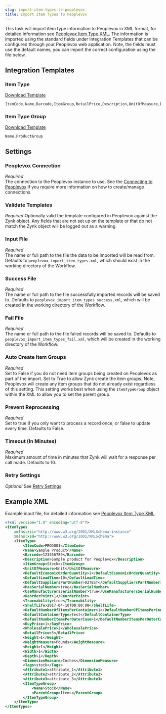 ```yaml
---
slug: import-item-types-to-peoplevox
title: Import Item Types to Peoplevox
---
```


This task will import item type information to Peoplevox in XML format, for detailed information see [Peoplevox Item Type XML](peoplevox-item-type-xml).  The information is imported using the standard fields under Integration Templates that can be configured through your Peoplevox web application.  Note, the fields must use the default names, you can import the correct configuration using the file below.

## Integration Templates
### Item Type
[Download Template](/assets/resources/peoplevox/item_type.csv)

```csv
ItemCode,Name,Barcode,ItemGroup,RetailPrice,Description,UnitOfMeasure,DefaultEconomicOrderQuantity,DefaultLeadTime,DefaultSuppliersPartNumber,HasSerialNumbers,UseManufacturersSerialNumber,ReorderPoint,Traceability,ShelfLife,DefaultNumberItemsPerContainer,DefaultContainerType,DefaultNumberItemsPerOuterCase,DefaultNumberItemsPerInnerCase,BuyPrice,WholesalePrice,RetailPrice,Weight,WeightMeasure,Height,Width,Depth,DimensionMeasure,Tags,Attribute1,Attribute2,Attribute3,Attribute4,Attribute5,Attribute6,Attribute7,Attribute8,Attribute9,Attribute10,Attribute11,Attribute12,Attribute13,Attribute14,Attribute15,TaxCode,MinimumPickLocationQuantity,DefaultReplenishmentQuantity
```

### Item Type Group
[Download Template](/assets/resources/peoplevox/item_type_group.csv)

```csv
Name,ProductGroup
```

## Settings
### Peoplevox Connection
_Required_  
The connection to the Peoplevox instance to use.  See the [Connecting to Peoplevox](connecting-to-peoplevox) if you require more information on how to create/manage connections.

### Validate Templates
_Required_
Optionally valid the template configured in Peoplevox against the Zynk object. Any fields that are not set up on the template or that do not match the Zynk object will be logged out as a warning.

### Input File
_Required_  
The name or full path to the file the data to be imported will be read from.  Defaults to `peoplevox_import_item_types.xml`, which should exist in the working directory of the Workflow.

### Success File
_Required_  
The name or full path to the file successfully imported records will be saved to.  Defaults to `peoplevox_import_item_types_success.xml`, which will be created in the working directory of the Workflow.

### Fail File
_Required_  
The name or full path to the file falied records will be saved to.  Defaults to `peoplevox_import_item_types_fail.xml`, which will be created in the working directory of the Workflow.

### Auto Create Item Groups
_Required_  
Set to False if you do not need item groups being created on Peoplevox as part of the import.  Set to True to allow Zynk create the item groups.  Note, Peoplevox will create any item groups that do not already exist regardless of this setting.  This setting works best when using the `ItemTypeGroup` object within the XML to allow you to set the parent group.

### Prevent Reprocessing
_Required_  
Set to true if you only want to process a record once, or false to update every time.  Defaults to False.

### Timeout (In Minutes)
_Required_  
Maximum amount of time in minutes that Zynk will wait for a response per call made.  Defaults to 10.

### Retry Settings
_Optional_
See [Retry Settings](retry-settings).

## Example XML
Example input file, for detailed information see [Peoplevox Item Type XML](peoplevox-item-type-xml).

```xml
<?xml version="1.0" encoding="utf-8"?>
<ItemTypes 
	xmlns:xsi="http://www.w3.org/2001/XMLSchema-instance" 
	xmlns:xsd="http://www.w3.org/2001/XMLSchema">
	<ItemType>
		<ItemCode>PROD001</ItemCode>
		<Name>Sample Product</Name>
		<Barcode>123456789</Barcode>
		<Description>Sample product for Peoplevox</Description>
		<ItemGroup>Stock</ItemGroup>
		<UnitOfMeasure>Unit</UnitOfMeasure>
		<DefaultEconomicOrderQuantity>1</DefaultEconomicOrderQuantity>
		<DefaultLeadTime>10</DefaultLeadTime>
		<DefaultSuppliersPartNumber>02TEST</DefaultSuppliersPartNumber>
		<HasSerialNumber>true</HasSerialNumber>
		<UseManufacturersSerialNumber>true</UseManufacturersSerialNumber>
		<ReorderPoint>1</ReorderPoint>
		<Traceability>true</Traceability>
		<ShelfLife>2017-04-10T00:00:00</ShelfLife>
		<DefaultNumberOfItemsPerContainer>1</DefaultNumberOfItemsPerContainer>
		<DefaultContainerType>test</DefaultContainerType>
		<DefaultNumberItemsPerOuterCase>1</DefaultNumberItemsPerOuterCase>
		<BuyPrice>1</BuyPrice>
		<WholesalePrice>2</WholesalePrice>
		<RetailPrice>3</RetailPrice>
		<Weight>1</Weight>
		<WeightMeasure>Pounds</WeightMeasure>
		<Height>1</Height>
		<Width>1</Width>
		<Depth>1</Depth>
		<DimensionMeasure>Inches</DimensionMeasure>
		<Tags>stock</Tags>
		<Attribute1>attribute_1</Attribute1>
		<Attribute2>attribute_2</Attribute2>
		<Attribute3>attribute_3</Attribute3>
		<ItemTypeGroup>
			<Name>Stock</Name>
			<ParentGroup>Items</ParentGroup>
		</ItemTypeGroup>
	</ItemType>
</ItemTypes>
```